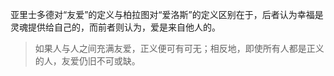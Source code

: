 亚里士多德对“友爱”的定义与柏拉图对“爱洛斯”的定义区别在于，后者认为幸福是灵魂提供给自己的，而前者则认为，爱是来自他人的。

> 如果人与人之间充满友爱，正义便可有可无；相反地，即使所有人都是正义的人，友爱仍旧不可或缺。